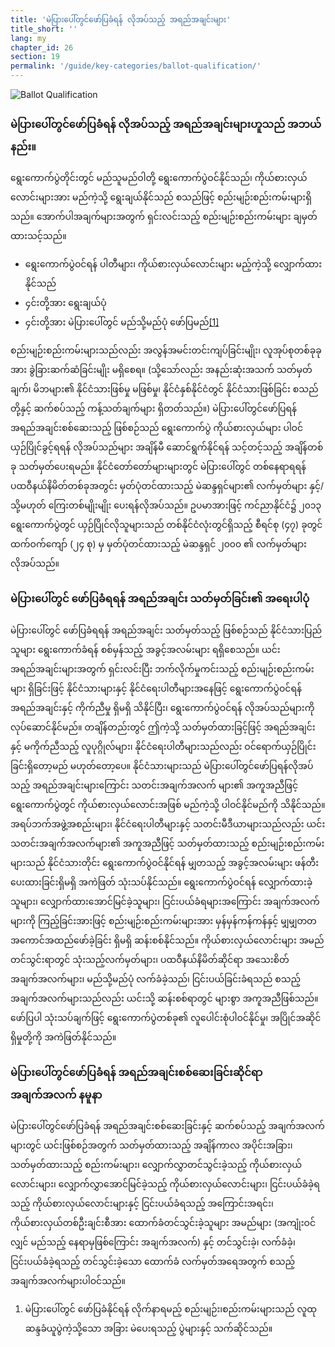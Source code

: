 ```yaml
---
title: 'မဲပြားပေါ်တွင်ဖော်ပြခံရန် လိုအပ်သည့် အရည်အချင်းများ'
title_short: ''
lang: my
chapter_id: 26
section: 19
permalink: '/guide/key-categories/ballot-qualification/'
---
```


![Ballot Qualification](/images/inventory/categories/ballot-qualification.png)

### မဲပြားပေါ်တွင်ဖော်ပြခံရန် လိုအပ်သည့် အရည်အချင်းများဟူသည် အဘယ်နည်း။

ရွေးကောက်ပွဲတိုင်းတွင် မည်သူမည်ဝါတို့ ရွေးကောက်ပွဲဝင်နိုင်သည်၊ ကိုယ်စားလှယ်လောင်းများအား မည်ကဲ့သို့ ရွေးချယ်နိုင်သည် စသည်ဖြင့် စည်းမျဉ်းစည်းကမ်းများရှိသည်။ အောက်ပါအချက်များအတွက် ရှင်းလင်းသည့် စည်းမျဉ်းစည်းကမ်းများ ချမှတ်ထားသင့်သည်။

*   ရွေးကောက်ပွဲဝင်ရန် ပါတီများ၊ ကိုယ်စားလှယ်လောင်းများ မည့်ကဲ့သို့ လျှောက်ထားနိုင်သည်
*   ၄င်းတို့အား ရွေးချယ်ပုံ
*   ၄င်းတို့အား မဲပြားပေါ်တွင် မည်သို့မည်ပုံ ဖော်ပြမည်[\[1\]](#footnote-1)

စည်းမျဉ်းစည်းကမ်းများသည်လည်း အလွန်အမင်းတင်းကျပ်ခြင်းမျိုး၊ လူအုပ်စုတစ်ခုခုအား ခွဲခြားဆက်ဆံခြင်းမျိုး မရှိစေရ။ (သို့သော်လည်း အနည်းဆုံးအသက် သတ်မှတ်ချက်၊ မိဘများ၏ နိုင်ငံသားဖြစ်မှု မဖြစ်မှု၊ နိုင်ငံနှစ်နိုင်ငံတွင် နိုင်ငံသားဖြစ်ခြင်း စသည်တို့နှင့် ဆက်စပ်သည့် ကန့်သတ်ချက်များ ရှိတတ်သည်။) မဲပြားပေါ်တွင်ဖော်ပြရန် အရည်အချင်းစစ်ဆေးသည့် ဖြစ်စဉ်သည် ရွေးကောက်ပွဲ ကိုယ်စားလှယ်များ ပါဝင်ယှဉ်ပြိုင်ခွင့်ရရန် လိုအပ်သည်များ အချိန်မီ ဆောင်ရွက်နိုင်ရန် သင့်တင့်သည့် အချိန်တစ်ခု သတ်မှတ်ပေးရမည်။ နိုင်ငံတော်တော်များများတွင် မဲပြားပေါ်တွင် တစ်နေရာရရန် ပထဝီနယ်နိမိတ်တစ်ခုအတွင်း မှတ်ပုံတင်ထားသည့် မဲဆန္ဒရှင်များ၏ လက်မှတ်များ နှင့်/သို့မဟုတ် ကြေးတစ်မျိုးမျိုး ပေးရန်လိုအပ်သည်။ ဥပမာအားဖြင့် ကင်ညာနိုင်ငံ၌ ၂၀၁၃ ရွေးကောက်ပွဲတွင် ယှဉ်ပြိုင်လိုသူများသည် တစ်နိုင်ငံလုံးတွင်ရှိသည့် စီရင်စု (၄၇) ခုတွင် ထက်ဝက်ကျော် (၂၄ စု) မှ မှတ်ပုံတင်ထားသည့် မဲဆန္ဒရှင် ၂၀၀၀ ၏ လက်မှတ်များ လိုအပ်သည်။

### မဲပြားပေါ်တွင် ဖော်ပြခံရရန် အရည်အချင်း သတ်မှတ်ခြင်း၏ အရေးပါပုံ

မဲပြားပေါ်တွင် ဖော်ပြခံရရန် အရည်အချင်း သတ်မှတ်သည့် ဖြစ်စဉ်သည် နိုင်ငံသားပြည်သူများ ရွေးကောက်ခံရန် စစ်မှန်သည့် အခွင့်အလမ်းများ ရရှိစေသည်။ ယင်းအရည်အချင်းများအတွက် ရှင်းလင်းပြီး ဘက်လိုက်မှုကင်းသည့် စည်းမျဉ်းစည်းကမ်းများ ရှိခြင်းဖြင့် နိုင်ငံသားများနှင့် နိုင်ငံရေးပါတီများအနေဖြင့် ရွေးကောက်ပွဲဝင်ရန် အရည်အချင်းနှင့် ကိုက်ညီမှု ရှိမရှိ သိနိုင်ပြီး၊ ရွေးကောက်ပွဲဝင်ရန် လိုအပ်သည်များကို လုပ်ဆောင်နိုင်မည်။ တချိန်တည်းတွင် ဤကဲ့သို့ သတ်မှတ်ထားခြင့်ဖြင့် အရည်အချင်းနှင့် မကိုက်ညီသည့် လူပုဂ္ဂိုလ်များ၊ နိုင်ငံရေးပါတီများသည်လည်း ဝင်ရောက်ယှဉ်ပြိုင်းခြင်းရှိတော့မည် မဟုတ်တော့ပေ။ နိုင်ငံသားများသည် မဲပြားပေါ်တွင်ဖော်ပြရန်လိုအပ်သည့် အရည်အချင်းများကြောင်း သတင်းအချက်အလက် များ၏ အကူအညီဖြင့် ရွေးကောက်ပွဲတွင် ကိုယ်စားလှယ်လောင်းအဖြစ် မည်ကဲ့သို့ ပါဝင်နိုင်မည်ကို သိနိုင်သည်။ အရပ်ဘက်အဖွဲ့အစည်းများ၊ နိုင်ငံရေးပါတီများနှင့် သတင်းမီဒီယာများသည်လည်း ယင်းသတင်းအချက်အလက်များ၏ အကူအညီဖြင့် သတ်မှတ်ထားသည့် စည်းမျဉ်းစည်းကမ်းများသည် နိုင်ငံသားတိုင်း ရွေးကောက်ပွဲဝင်နိုင်ရန် မျှတသည့် အခွင့်အလမ်းများ ဖန်တီးပေးထားခြင်းရှိမရှိ အကဲဖြတ် သုံးသပ်နိုင်သည်။ ရွေးကောက်ပွဲဝင်ရန် လျှောက်ထားခဲ့သူများ၊ လျှောက်ထားအောင်မြင်ခဲ့သူများ၊ ငြင်းပယ်ခံရများအကြောင်း အချက်အလက်များကို ကြည့်ခြင်းအားဖြင့် စည်းမျဉ်းစည်းကမ်းများအား မှန်မှန်ကန်ကန်နှင့် မျှမျှတတ အကောင်အထည်ဖော်ခဲ့ခြင်း ရှိမရှိ ဆန်းစစ်နိုင်သည်။ ကိုယ်စားလှယ်လောင်းများ အမည်တင်သွင်းရာတွင် သုံးသည့်လက်မှတ်များ၊ ပထဝီနယ်နိမိတ်ဆိုင်ရာ အသေးစိတ်အချက်အလက်များ၊ မည်သို့မည်ပုံ လက်ခံခဲ့သည်၊ ငြင်းပယ်ခြင်းခံရသည် စသည့်အချက်အလက်များသည်လည်း ယင်းသို့ ဆန်းစစ်ရာတွင် များစွာ အကူအညီဖြစ်သည်။ ဖော်ပြပါ သုံးသပ်ချက်ဖြင့် ရွေးကောက်ပွဲတစ်ခု၏ လူပေါင်းစုံပါဝင်နိုင်မှု၊ အပြိုင်အဆိုင်ရှိမှုတို့ကို အကဲဖြတ်နိုင်သည်။

### မဲပြားပေါ်တွင်ဖော်ပြခံရန် အရည်အချင်းစစ်ဆေးခြင်းဆိုင်ရာ အချက်အလက် နမူနာ

မဲပြားပေါ်တွင်ဖော်ပြခံရန် အရည်အချင်းစစ်ဆေးခြင်းနှင့် ဆက်စပ်သည့် အချက်အလက်များတွင် ယင်းဖြစ်စဉ်အတွက် သတ်မှတ်ထားသည့် အချိန်ကာလ အပိုင်းအခြား၊ သတ်မှတ်ထားသည့် စည်းကမ်းများ၊ လျှောက်လွှာတင်သွင်းခဲ့သည့် ကိုယ်စားလှယ်လောင်းများ၊ လျှောက်လွှာအောင်မြင်ခဲ့သည့် ကိုယ်စားလှယ်လောင်းများ၊ ငြင်းပယ်ခံခဲ့ရသည့် ကိုယ်စားလှယ်လောင်းများနှင့် ငြင်းပယ်ခံရသည့် အကြောင်းအရင်း၊ ကိုယ်စားလှယ်တစ်ဦးချင်းစီအား ထောက်ခံတင်သွင်းခဲ့သူများ အမည်များ (အကျုံးဝင်လျှင် မည်သည့် နေရာမှဖြစ်ကြောင်း အချက်အလက်) နှင့် တင်သွင်းခဲ့၊ လက်ခံခဲ့၊ ငြင်းပယ်ခံခဲ့ရသည့် တင်သွင်းခဲ့သော ထောက်ခံ လက်မှတ်အရေအတွက် စသည့် အချက်အလက်များပါဝင်သည်။

1.  [](#reference-1)မဲပြားပေါ်တွင် ဖော်ပြခံနိုင်ရန် လိုက်နာရမည့် စည်းမျဉ်း၊စည်းကမ်းများသည် လူထုဆန္ဒခံယူပွဲကဲ့သို့သော အခြား မဲပေးရသည့် ပွဲများနှင့် သက်ဆိုင်သည်။

